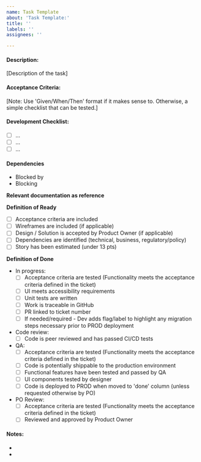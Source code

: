 ```yaml
---
name: Task Template
about: 'Task Template:'
title: ''
labels: ''
assignees: ''

---
```


#### Description:
 
[Description of the task]
 
#### Acceptance Criteria:
[Note: Use 'Given/When/Then' format if it makes sense to. Otherwise, a simple checklist that can be tested.]
 
#### Development Checklist:
 
- [ ] ...
- [ ] ...
- [ ] ...
 
#### Dependencies
 
- Blocked by
- Blocking
 
**Relevant documentation as reference**
 
 
**Definition of Ready**
 
- [ ] Acceptance criteria are included
- [ ] Wireframes are included (if applicable)
- [ ] Design / Solution is accepted by Product Owner (if applicable)
- [ ] Dependencies are identified (technical, business, regulatory/policy)
- [ ] Story has been estimated (under 13 pts)
 
**Definition of Done** 
- In progress:
  - [ ] Acceptance criteria are tested (Functionality meets the acceptance criteria defined in the ticket)
  - [ ] UI meets accessibility requirements
  - [ ] Unit tests are written
  - [ ] Work is traceable in GitHub
  - [ ] PR linked to ticket number
  - [ ] If needed/required - Dev adds flag/label to highlight any migration steps necessary prior to PROD deployment
- Code review:
  - [ ] Code is peer reviewed and has passed CI/CD tests
- QA:
  - [ ] Acceptance criteria are tested (Functionality meets the acceptance criteria defined in the ticket)
  - [ ] Code is potentially shippable to the production environment
  - [ ] Functional features have been tested and passed by QA
  - [ ] UI components tested by designer
  - [ ] Code is deployed to PROD when moved to 'done' column (unless requested otherwise by PO)
- PO Review:
  - [ ] Acceptance criteria are tested (Functionality meets the acceptance criteria defined in the ticket)
  - [ ] Reviewed and approved by Product Owner
 
#### Notes:
- 
-
